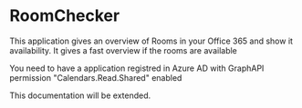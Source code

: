 # RoomChecker

This application gives an overview of Rooms in your Office 365 and show it availability.
It gives a fast overview if the rooms are available

You need to have a application registred in Azure AD with GraphAPI permission "Calendars.Read.Shared" enabled

This documentation will be extended.

